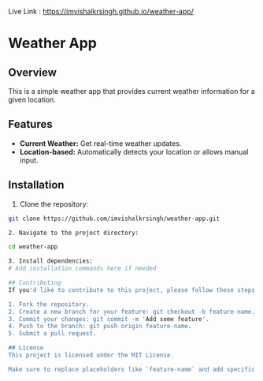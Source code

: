 
Live Link : https://imvishalkrsingh.github.io/weather-app/

# Weather App

## Overview

This is a simple weather app that provides current weather information for a given location.

## Features

- **Current Weather:** Get real-time weather updates.
- **Location-based:** Automatically detects your location or allows manual input.

## Installation

1. Clone the repository:

```bash
git clone https://github.com/imvishalkrsingh/weather-app.git

2. Navigate to the project directory:

cd weather-app

3. Install dependencies:
# Add installation commands here if needed

## Contributing
If you'd like to contribute to this project, please follow these steps:

1. Fork the repository.
2. Create a new branch for your feature: git checkout -b feature-name.
3. Commit your changes: git commit -m 'Add some feature'.
4. Push to the branch: git push origin feature-name.
5. Submit a pull request.

## License
This project is licensed under the MIT License.

Make sure to replace placeholders like `feature-name` and add specific installation and run commands based on your project structure. Also, include any additional sections or details that are relevant to your weather app.

